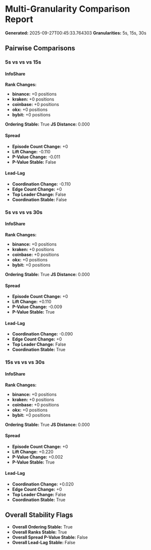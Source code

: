 # Multi-Granularity Comparison Report

**Generated:** 2025-09-27T00:45:33.764303
**Granularities:** 5s, 15s, 30s

## Pairwise Comparisons

### 5s vs vs vs 15s

#### InfoShare
**Rank Changes:**
- **binance:** +0 positions
- **kraken:** +0 positions
- **coinbase:** +0 positions
- **okx:** +0 positions
- **bybit:** +0 positions

**Ordering Stable:** True
**JS Distance:** 0.000

#### Spread
- **Episode Count Change:** +0
- **Lift Change:** -0.110
- **P-Value Change:** -0.011
- **P-Value Stable:** False

#### Lead-Lag
- **Coordination Change:** -0.110
- **Edge Count Change:** +0
- **Top Leader Change:** False
- **Coordination Stable:** False

### 5s vs vs vs 30s

#### InfoShare
**Rank Changes:**
- **binance:** +0 positions
- **kraken:** +0 positions
- **coinbase:** +0 positions
- **okx:** +0 positions
- **bybit:** +0 positions

**Ordering Stable:** True
**JS Distance:** 0.000

#### Spread
- **Episode Count Change:** +0
- **Lift Change:** +0.110
- **P-Value Change:** -0.009
- **P-Value Stable:** True

#### Lead-Lag
- **Coordination Change:** -0.090
- **Edge Count Change:** +0
- **Top Leader Change:** False
- **Coordination Stable:** True

### 15s vs vs vs 30s

#### InfoShare
**Rank Changes:**
- **binance:** +0 positions
- **kraken:** +0 positions
- **coinbase:** +0 positions
- **okx:** +0 positions
- **bybit:** +0 positions

**Ordering Stable:** True
**JS Distance:** 0.000

#### Spread
- **Episode Count Change:** +0
- **Lift Change:** +0.220
- **P-Value Change:** +0.002
- **P-Value Stable:** True

#### Lead-Lag
- **Coordination Change:** +0.020
- **Edge Count Change:** +0
- **Top Leader Change:** False
- **Coordination Stable:** True

## Overall Stability Flags

- **Overall Ordering Stable:** True
- **Overall Ranks Stable:** True
- **Overall Spread P-Value Stable:** False
- **Overall Lead-Lag Stable:** False


